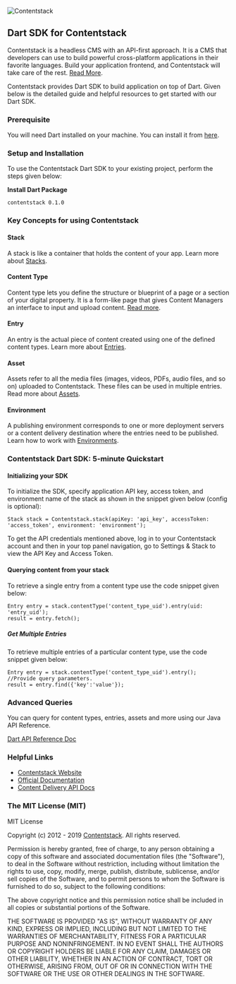 ![Contentstack](https://www.contentstack.com/docs/static/images/contentstack.png)

## Dart SDK for Contentstack  
  
Contentstack is a headless CMS with an API-first approach. It is a CMS that developers can use to build powerful cross-platform applications in their favorite languages. Build your application frontend, and Contentstack will take care of the rest. [Read More](https://www.contentstack.com/).  
  
Contentstack provides Dart SDK to build application on top of Dart. Given below is the detailed guide and helpful resources to get started with our Dart SDK.  
  
### Prerequisite  
  
You will need Dart installed on your machine. You can install it from [here](https://dart.dev/get-dart).  
  
### Setup and Installation  
  
To use the Contentstack Dart SDK to your existing project, perform the steps given below:  
  
**Install Dart Package**  
														
    contentstack 0.1.0
  
  
### Key Concepts for using Contentstack  
  
#### Stack  
  
A stack is like a container that holds the content of your app. Learn more about [Stacks](https://www.contentstack.com/docs/guide/stack).  
  
#### Content Type  
  
Content type lets you define the structure or blueprint of a page or a section of your digital property. It is a form-like page that gives Content Managers an interface to input and upload content. [Read more](https://www.contentstack.com/docs/guide/content-types).  
  
#### Entry  
  
An entry is the actual piece of content created using one of the defined content types. Learn more about [Entries](https://www.contentstack.com/docs/guide/content-management#working-with-entries).  
  
#### Asset  
  
Assets refer to all the media files (images, videos, PDFs, audio files, and so on) uploaded to Contentstack. These files can be used in multiple entries. Read more about [Assets](https://www.contentstack.com/docs/guide/content-management#working-with-assets).  
  
#### Environment  
  
A publishing environment corresponds to one or more deployment servers or a content delivery destination where the entries need to be published. Learn how to work with [Environments](https://www.contentstack.com/docs/guide/environments).  
  
  
  
### Contentstack Dart SDK: 5-minute Quickstart  
  
#### Initializing your SDK  
  
To initialize the SDK, specify application  API key, access token, and environment name of the stack as shown in the snippet given below (config is optional):  

    Stack stack = Contentstack.stack(apiKey: 'api_key', accessToken: 'access_token', environment: 'environment');
 
To get the API credentials mentioned above, log in to your Contentstack account and then in your top panel navigation, go to Settings & Stack to view the API Key and Access Token.  
  
#### Querying content from your stack  
  
To retrieve a single entry from a content type use the code snippet given below:  
  
    Entry entry = stack.contentType('content_type_uid').entry(uid: 'entry_uid');  
    result = entry.fetch();
##### Get Multiple Entries  
  
To retrieve multiple entries of a particular content type, use the code snippet given below:  
  
	Entry entry = stack.contentType('content_type_uid').entry();
	//Provide query parameters.  
    result = entry.find({'key':'value'});  
  
  
### Advanced Queries  
  
You can query for content types, entries, assets and more using our Java API Reference.  
  
[Dart API Reference Doc](https://www.contentstack.com/docs/platforms/dart/api-reference/)  
  
### Helpful Links  
  
- [Contentstack Website](https://www.contentstack.com)  
- [Official Documentation](https://contentstack.com/docs)  
- [Content Delivery API Docs](https://contentstack.com/docs/apis/content-delivery-api/)  
  
  
### The MIT License (MIT)  
    
MIT License

Copyright (c) 2012 - 2019 [Contentstack](https://www.contentstack.com/). All rights reserved.


Permission is hereby granted, free of charge, to any person obtaining a copy
of this software and associated documentation files (the "Software"), to deal
in the Software without restriction, including without limitation the rights
to use, copy, modify, merge, publish, distribute, sublicense, and/or sell
copies of the Software, and to permit persons to whom the Software is
furnished to do so, subject to the following conditions:

The above copyright notice and this permission notice shall be included in all
copies or substantial portions of the Software.

THE SOFTWARE IS PROVIDED "AS IS", WITHOUT WARRANTY OF ANY KIND, EXPRESS OR
IMPLIED, INCLUDING BUT NOT LIMITED TO THE WARRANTIES OF MERCHANTABILITY,
FITNESS FOR A PARTICULAR PURPOSE AND NONINFRINGEMENT. IN NO EVENT SHALL THE
AUTHORS OR COPYRIGHT HOLDERS BE LIABLE FOR ANY CLAIM, DAMAGES OR OTHER
LIABILITY, WHETHER IN AN ACTION OF CONTRACT, TORT OR OTHERWISE, ARISING FROM,
OUT OF OR IN CONNECTION WITH THE SOFTWARE OR THE USE OR OTHER DEALINGS IN THE
SOFTWARE.
